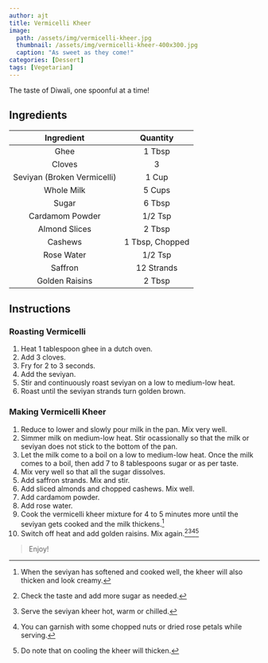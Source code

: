 ```yaml
---
author: ajt
title: Vermicelli Kheer
image:
  path: /assets/img/vermicelli-kheer.jpg
  thumbnail: /assets/img/vermicelli-kheer-400x300.jpg
  caption: "As sweet as they come!"
categories: [Dessert]
tags: [Vegetarian]
---
```


The taste of Diwali, one spoonful at a time!

## Ingredients

| Ingredient | Quantity |
|:-:|:-:|
| Ghee | 1 Tbsp |
| Cloves | 3 |
| Seviyan (Broken Vermicelli) | 1 Cup |
| Whole Milk | 5 Cups |
| Sugar | 6 Tbsp |
| Cardamom Powder | 1/2 Tsp |
| Almond Slices | 2 Tbsp |
| Cashews | 1 Tbsp, Chopped |
| Rose Water | 1/2 Tsp |
| Saffron | 12 Strands |
| Golden Raisins | 2 Tbsp |

## Instructions

### Roasting Vermicelli

1. Heat 1 tablespoon ghee in a dutch oven.
2. Add 3 cloves.
3. Fry for 2 to 3 seconds.
4. Add the seviyan.
5. Stir and continuously roast seviyan on a low to medium-low heat.
6. Roast until the seviyan strands turn golden brown.

### Making Vermicelli Kheer

1. Reduce to lower and slowly pour milk in the pan. Mix very well.
2. Simmer milk on medium-low heat. Stir ocassionally so that the milk or seviyan does not stick to the bottom of the pan.
3. Let the milk come to a boil on a low to medium-low heat. Once the milk comes to a boil, then add 7 to 8 tablespoons sugar or as per taste.
4. Mix very well so that all the sugar dissolves.
5. Add saffron strands. Mix and stir.
6. Add sliced almonds and chopped cashews. Mix well.
7. Add cardamom powder.
8. Add rose water.
9. Cook the vermicelli kheer mixture for 4 to 5 minutes more until the seviyan gets cooked and the milk thickens.[^1]
10. Switch off heat and add golden raisins. Mix again.[^2][^3][^4][^5]

> Enjoy!

[^1]: When the seviyan has softened and cooked well, the kheer will also thicken and look creamy.
[^2]: Check the taste and add more sugar as needed.
[^3]: Serve the seviyan kheer hot, warm or chilled.
[^4]: You can garnish with some chopped nuts or dried rose petals while serving.
[^5]: Do note that on cooling the kheer will thicken.
